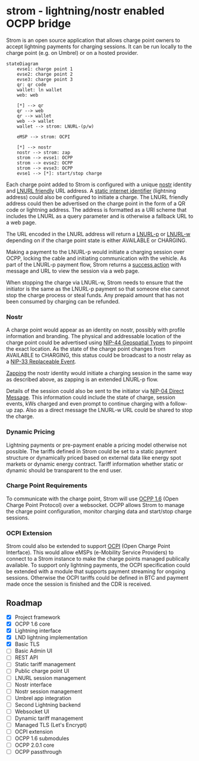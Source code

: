 # strom - lightning/nostr enabled OCPP bridge

Strom is an open source application that allows charge point owners to accept lightning payments for charging sessions. It can be run locally to the charge point (e.g. on Umbrel) or on a hosted provider.

```mermaid
stateDiagram
    evse1: charge point 1
    evse2: charge point 2
    evse3: charge point 3
    qr: qr code
    wallet: ln wallet
    web: web

    [*] --> qr
    qr --> web
    qr --> wallet
    web --> wallet
    wallet --> strom: LNURL-(p/w)

    eMSP --> strom: OCPI

    [*] --> nostr
    nostr --> strom: zap 
    strom --> evse1: OCPP
    strom --> evse2: OCPP
    strom --> evse3: OCPP
    evse1 --> [*]: start/stop charge

```

Each charge point added to Strom is configured with a unique [nostr](https://github.com/nostr-protocol/nostr) identity and [LNURL friendly](https://github.com/lnurl/luds/blob/luds/01.md#fallback-scheme) URL address. A [static internet identifier](https://github.com/lnurl/luds/blob/luds/16.md) (lightning address) could also be configured to initiate a charge. The LNURL friendly address could then be advertised on the charge point in the form of a QR code or lightning address. The address is formatted as a URI scheme that includes the LNURL as a query parameter and is otherwise a fallback URL to a web page.

The URL encoded in the LNURL address will return a [LNURL-p](https://github.com/lnurl/luds/blob/luds/06.md) or [LNURL-w](https://github.com/lnurl/luds/blob/luds/03.md) depending on if the charge point state is either AVAILABLE or CHARGING. 

Making a payment to the LNURL-p would initiate a charging session over OCPP, locking the cable and initiating communication with the vehicle. As part of the LNURL-p payment flow, Strom returns a [success action](https://github.com/lnurl/luds/blob/luds/09.md) with message and URL to view the session via a web page. 

When stopping the charge via LNURL-w, Strom needs to ensure that the initiator is the same as the LNURL-p payment so that someone else cannot stop the charge process or steal funds. Any prepaid amount that has not been consumed by charging can be refunded.

### Nostr

A charge point would appear as an identity on nostr, possibly with profile information and branding. The physical and addressable location of the charge point could be advertised using [NIP-44 Geospatial Types](https://github.com/rossbates/nips/blob/master/44.md) to pinpoint the exact location.  As the state of the charge point changes from AVAILABLE to CHARGING, this status could be broadcast to a nostr relay as a [NIP-33 Replaceable Event](https://github.com/nostr-protocol/nips/blob/master/33.md).

[Zapping](https://github.com/nostr-protocol/nips/blob/master/57.md) the nostr identity would initiate a charging session in the same way as described above, as zapping is an extended LNURL-p flow.

Details of the session could also be sent to the initiator via [NIP-04 Direct Message](https://github.com/nostr-protocol/nips/blob/master/04.md). This information could include the state of charge, session events, kWs charged and even prompt to continue charging with a follow-up zap. Also as a direct message the LNURL-w URL could be shared to stop the charge.

### Dynamic Pricing

Lightning payments or pre-payment enable a pricing model otherwise not possible. The tariffs defined in Strom could be set to a static payment structure or dynamically priced based on external data like energy spot markets or dynamic energy contract. Tariff information whether static or dynamic should be transparent to the end user.

### Charge Point Requirements

To communicate with the charge point, Strom will use [OCPP 1.6](https://github.com/mobilityhouse/ocpp/tree/master/docs/v16) (Open Charge Point Protocol) over a websocket. OCPP allows Strom to manage the charge point configuration, monitor charging data and start/stop charge sessions.

### OCPI Extension

Strom could also be extended to support [OCPI](https://github.com/ocpi/ocpi) (Open Charge Point Interface). This would allow eMSPs (e-Mobility Service Providers) to connect to a Strom instance to make the charge points managed publically available. To support only lightning payments, the OCPI specification could be extended with a module that supports payment streaming for ongoing sessions. Otherwise the OCPI tariffs could be defined in BTC and payment made once the session is finished and the CDR is received.

## Roadmap

- [x] Project framework
- [x] OCPP 1.6 core
- [x] Lightning interface
- [x] LND lightning implementation
- [x] Basic TLS
- [ ] Basic Admin UI
- [ ] REST API
- [ ] Static tariff management
- [ ] Public charge point UI
- [ ] LNURL session management
- [ ] Nostr interface
- [ ] Nostr session management
- [ ] Umbrel app integration
- [ ] Second Lightning backend
- [ ] Websocket UI
- [ ] Dynamic tariff management
- [ ] Managed TLS (Let's Encrypt)
- [ ] OCPI extension
- [ ] OCPP 1.6 submodules
- [ ] OCPP 2.0.1 core
- [ ] OCPP passthrough

